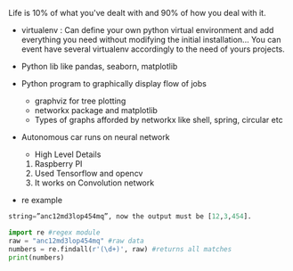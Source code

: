 Life is 10% of what you've dealt with and 90% of how you deal with it.

* virtualenv :
Can define your own python virtual environment and add everything you need without modifying the initial installation... You can event have several virtualenv accordingly to the need of yours projects.

* Python lib like pandas, seaborn, matplotlib

* Python program to graphically display flow of jobs
  - graphviz for tree plotting
  - networkx package and matplotlib
  - Types of graphs afforded by networkx like shell, spring, circular etc

* Autonomous car runs on neural network
  - High Level Details
  1. Raspberry PI
  2. Used Tensorflow and opencv
  3. It works on Convolution network

* re example
``` python
string=”anc12md3lop454mq”, now the output must be [12,3,454].	

import re #regex module
raw = "anc12md3lop454mq" #raw data
numbers = re.findall(r'(\d+)', raw) #returns all matches
print(numbers)	
```
